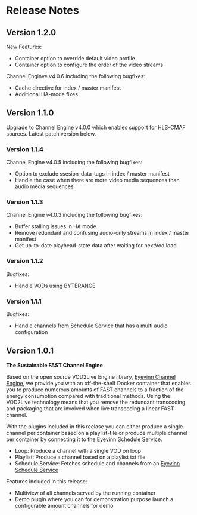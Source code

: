 # Release Notes

## Version 1.2.0

New Features:

* Container option to override default video profile
* Container option to configure the order of the video streams

Channel Enginve v4.0.6 including the following bugfixes:

* Cache directive for index / master manifest
* Additional HA-mode fixes

## Version 1.1.0

Upgrade to Channel Engine v4.0.0 which enables support for HLS-CMAF sources. Latest patch version below.

### Version 1.1.4

Channel Engine v4.0.5 including the following bugfixes:

* Option to exclude ssesion-data-tags in index / master manifest
* Handle the case when there are more video media sequences than audio media sequences

### Version 1.1.3

Channel Engine v4.0.3 including the following bugfixes:

* Buffer stalling issues in HA mode
* Remove redundant and confusing audio-only streams in index / master manifest
* Get up-to-date playhead-state data after waiting for nextVod load

### Version 1.1.2

Bugfixes:

* Handle VODs using BYTERANGE

### Version 1.1.1

Bugfixes:

* Handle channels from Schedule Service that has a multi audio configuration

## Version 1.0.1 

**The Sustainable FAST Channel Engine**

Based on the open source VOD2Live Engine library, [Eyevinn Channel Engine](https://github.com/Eyevinn/channel-engine), we provide you with an off-the-shelf Docker container that enables you to produce numerous amounts of FAST channels to a fraction of the energy consumption compared with traditional methods. Using the VOD2Live technology means that you remove the redundant transcoding and packaging that are involved when live transcoding a linear FAST channel.

With the plugins included in this reelase you can either produce a single channel per container based on a playlist-file or produce multiple channel per container by connecting it to the [Eyevinn Schedule Service](https://github.com/Eyevinn/schedule-service).

- Loop: Produce a channel with a single VOD on loop
- Playlist: Produce a channel based on a playlist txt file
- Schedule Service: Fetches schedule and channels from an [Eyevinn Schedule Service](https://github.com/Eyevinn/schedule-service)

Features included in this release:

* Multiview of all channels served by the running container
* Demo plugin where you can for demonstration purpose launch a configurable amount channels for demo




